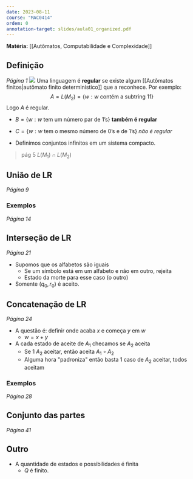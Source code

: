 ```yaml
---
date: 2023-08-11
course: "MAC0414"
ordem: 0
annotation-target: slides/aula01_organized.pdf
---
```

**Matéria:** [[Autômatos, Computabilidade e Complexidade]]

## Definição
_Página 1_
![](https://i.imgur.com/TJLPQp0.png)
Uma linguagem é **regular** se existe algum [[Autômatos finitos|autômato finito determinístico]] que a reconhece. Por exemplo:
$$
A=L(M_{2})=\{ w:w\text{ contém a subtring 11} \}
$$
Logo $A$ é regular.
- $B=\{ w:w\text{ tem um número par de 1's} \}$ **também é regular**
- $C=\{ w:w\text{ tem o mesmo número de 0's e de 1's} \}$ _não é regular_

- Definimos conjuntos infinitos em um sistema compacto.

> pág 5
> $L(M_{1})\cap L(M_{2})$



## União de LR
_Página 9_
### Exemplos
_Página 14_

## Interseção de LR
_Página 21_
- Supomos que os alfabetos são iguais
	- Se um símbolo está em um alfabeto e não em outro, rejeita
	- Estado da morte para esse caso (o outro)
- Somente $(q_{0},r_{0})$ é aceito.

## Concatenação de LR
_Página 24_
- A questão é: definir onde acaba $x$ e começa $y$ em $w$
	- $w=x+y$ 
- A cada estado de aceite de $A_{1}$ checamos se $A_{2}$ aceita
	- Se 1 $A_{2}$ aceitar, então aceita $A_{1}\circ A_{2}$ 
	- Alguma hora "padroniza" então basta 1 caso de $A_{2}$ aceitar, todos aceitam
### Exemplos
_Página 28_

## Conjunto das partes
_Página 41_

## Outro
- A quantidade de estados e possibilidades é finita
	- $Q$ é finito.